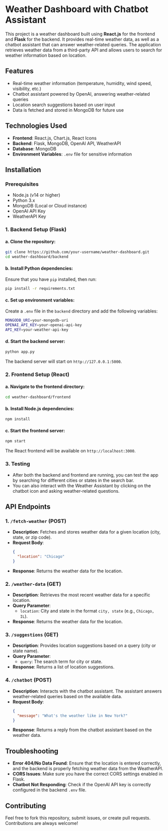 # Weather Dashboard with Chatbot Assistant

This project is a weather dashboard built using **React.js** for the frontend and **Flask** for the backend. It provides real-time weather data, as well as a chatbot assistant that can answer weather-related queries. The application retrieves weather data from a third-party API and allows users to search for weather information based on location.

## Features
- Real-time weather information (temperature, humidity, wind speed, visibility, etc.)
- Chatbot assistant powered by OpenAI, answering weather-related queries
- Location search suggestions based on user input
- Data is fetched and stored in MongoDB for future use

## Technologies Used
- **Frontend**: React.js, Chart.js, React Icons
- **Backend**: Flask, MongoDB, OpenAI API, WeatherAPI
- **Database**: MongoDB
- **Environment Variables**: `.env` file for sensitive information

## Installation

### Prerequisites
- Node.js (v14 or higher)
- Python 3.x
- MongoDB (Local or Cloud instance)
- OpenAI API Key
- WeatherAPI Key

### 1. Backend Setup (Flask)

#### a. Clone the repository:
```bash
git clone https://github.com/your-username/weather-dashboard.git
cd weather-dashboard/backend
```

#### b. Install Python dependencies:
Ensure that you have `pip` installed, then run:
```bash
pip install -r requirements.txt
```

#### c. Set up environment variables:
Create a `.env` file in the `backend` directory and add the following variables:

```bash
MONGODB_URI=your-mongodb-uri
OPENAI_API_KEY=your-openai-api-key
API_KEY=your-weather-api-key
```

#### d. Start the backend server:
```bash
python app.py
```
The backend server will start on `http://127.0.0.1:5000`.

### 2. Frontend Setup (React)

#### a. Navigate to the frontend directory:
```bash
cd weather-dashboard/frontend
```

#### b. Install Node.js dependencies:
```bash
npm install
```

#### c. Start the frontend server:
```bash
npm start
```
The React frontend will be available on `http://localhost:3000`.

### 3. Testing
- After both the backend and frontend are running, you can test the app by searching for different cities or states in the search bar.
- You can also interact with the Weather Assistant by clicking on the chatbot icon and asking weather-related questions.

## API Endpoints

### 1. `/fetch-weather` (POST)
- **Description**: Fetches and stores weather data for a given location (city, state, or zip code).
- **Request Body**:
  ```json
  {
    "location": "Chicago"
  }
  ```
- **Response**: Returns the weather data for the location.

### 2. `/weather-data` (GET)
- **Description**: Retrieves the most recent weather data for a specific location.
- **Query Parameter**:
  - `location`: City and state in the format `city, state` (e.g., `Chicago, IL`).
- **Response**: Returns the weather data for the location.

### 3. `/suggestions` (GET)
- **Description**: Provides location suggestions based on a query (city or state name).
- **Query Parameter**:
  - `query`: The search term for city or state.
- **Response**: Returns a list of location suggestions.

### 4. `/chatbot` (POST)
- **Description**: Interacts with the chatbot assistant. The assistant answers weather-related queries based on the available data.
- **Request Body**:
  ```json
  {
    "message": "What's the weather like in New York?"
  }
  ```
- **Response**: Returns a reply from the chatbot assistant based on the weather data.


## Troubleshooting

- **Error 404/No Data Found**: Ensure that the location is entered correctly, and the backend is properly fetching weather data from the WeatherAPI.
- **CORS Issues**: Make sure you have the correct CORS settings enabled in Flask.
- **Chatbot Not Responding**: Check if the OpenAI API key is correctly configured in the backend `.env` file.

## Contributing
Feel free to fork this repository, submit issues, or create pull requests. Contributions are always welcome!

